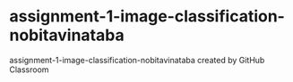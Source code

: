 # assignment-1-image-classification-nobitavinataba
assignment-1-image-classification-nobitavinataba created by GitHub Classroom

